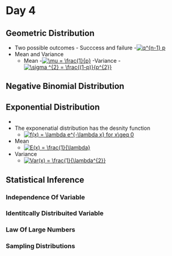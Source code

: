 # Day 4

## Geometric Distribution
- Two possible outcomes - Succcess and failure
-<a href="https://www.codecogs.com/eqnedit.php?latex=q^{n-1}&space;p" target="_blank"><img src="https://latex.codecogs.com/gif.latex?q^{n-1}&space;p" title="q^{n-1} p" /></a>
- Mean and Variance
    - Mean
        -<a href="https://www.codecogs.com/eqnedit.php?latex=\mu&space;=&space;\frac{1}{p}" target="_blank"><img src="https://latex.codecogs.com/gif.latex?\mu&space;=&space;\frac{1}{p}" title="\mu = \frac{1}{p}" /></a>
    -Variance
        -<a href="https://www.codecogs.com/eqnedit.php?latex=\sigma&space;^{2}&space;=&space;\frac{(1-p)}{p^{2}}" target="_blank"><img src="https://latex.codecogs.com/gif.latex?\sigma&space;^{2}&space;=&space;\frac{(1-p)}{p^{2}}" title="\sigma ^{2} = \frac{(1-p)}{p^{2}}" /></a>

## Negative Binomial Distribution

## Exponential Distribution
-
- The exponenatial distribution has the desnity function
    - <a href="https://www.codecogs.com/eqnedit.php?latex=f(x)&space;=&space;\lambda&space;e^{-\lambda&space;x}&space;for&space;x\geq&space;0" target="_blank"><img src="https://latex.codecogs.com/gif.latex?f(x)&space;=&space;\lambda&space;e^{-\lambda&space;x}&space;for&space;x\geq&space;0" title="f(x) = \lambda e^{-\lambda x} for x\geq 0" /></a>
- Mean
    - <a href="https://www.codecogs.com/eqnedit.php?latex=E(x)&space;=&space;\frac{1}{\lambda}" target="_blank"><img src="https://latex.codecogs.com/gif.latex?E(x)&space;=&space;\frac{1}{\lambda}" title="E(x) = \frac{1}{\lambda}" /></a>
- Variance
    - <a href="https://www.codecogs.com/eqnedit.php?latex=Var(x)&space;=&space;\frac{1}{\lambda^{2}}" target="_blank"><img src="https://latex.codecogs.com/gif.latex?Var(x)&space;=&space;\frac{1}{\lambda^{2}}" title="Var(x) = \frac{1}{\lambda^{2}}" /></a>

## Statistical Inference

### Independence Of Variable

### Identitcally Distribuited Variable

### Law Of Large Numbers

### Sampling Distributions